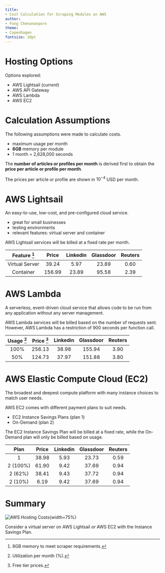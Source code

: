 ```yaml
---
title:
- Cost Calculation for Scraping Modules on AWS
author:
- Fong Chenananporn
theme:
- Copenhagen
fontsize: 10pt
---
```

# Hosting Options

Options explored:

+ AWS Lightsail (*current*)
+ AWS API Gateway
+ AWS Lambda
+ AWS EC2

# Calculation Assumptions

The following assumptions were made to calculate costs.

+ maximum usage per month
+ **6GB** memory per module
+ 1 month = 2,628,000 seconds

The **number of articles or profiles per month** is derived first to obtain the **price per article or profile per month**.

The prices per article or profile are shown in $10^{-4}$ USD per month.


# AWS Lightsail

An easy-to-use, low-cost, and pre-configured cloud service. 

+ great for small businesses
+ testing environments
+ relevant features: virtual server and container

AWS Lightsail services will be billed at a fixed rate per month.

|       Feature [^1]        | Price | Linkedin | Glassdoor | Reuters |
|:--------------------:|:-------------:|:--------------------:|:---------------------:|:-------:|
| Virtual Server |   39.24    |       5.97        |       23.89        | 0.60 |
|   Container    |   156.99   |       23.89       |       95.58        | 2.39 |

[^1]: 8GB memory to meet scraper requirements.

# AWS Lambda

A serverless, event-driven cloud service that allows code to be run from any application without any server management.

AWS Lambda services will be billed based on the number of requests sent. However, AWS Lambda has a restriction of 900 seconds per function call.

| Usage [^2] | Price [^3] | Linkedin | Glassdoor | Reuters |
| :-----: | :-------------: | :--------: | :---------: | :-------: |
| 100%  | 256.13        | 38.98    | 155.94    | 3.90    |
| 50%   | 124.73        | 37.97    | 151.88    | 3.80        |

[^2]: Utilization per month (%).
[^3]: Free tier prices.

# AWS Elastic Compute Cloud (EC2)

The broadest and deepest compute platform with many instance choices to match user needs.

AWS EC2 comes with different payment plans to suit needs.

+ EC2 Instance Savings Plans (plan 1)
+ On-Demand (plan 2)

The EC2 Instance Savings Plan will be billed at a fixed rate, while the On-Demand plan will only be billed based on usage.

|   Plan   | Price | Linkedin | Glassdoor | Reuters |
|:--------:|:-----:|:--------:|:---------:|:-------:|
|    1     | 38.98 |   5.93   |   23.73   |  0.59   |
| 2 (100%) | 61.90 |   9.42   |   37.69   |  0.94   |
| 2 (62%)  | 38.41 |   9.43   |   37.72   |  0.94   |
| 2 (10%)  | 6.19  |   9.42   |   37.69   | 0.94        |

# Summary

![AWS Hosting Costs](midas-analytics-aws-costs-graph.png){width=75%}

Consider a virtual server on AWS Lightsail *or* AWS EC2 with the Instance Savings Plan.